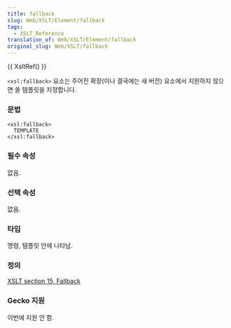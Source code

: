 ```yaml
---
title: fallback
slug: Web/XSLT/Element/fallback
tags:
  - XSLT_Reference
translation_of: Web/XSLT/Element/fallback
original_slug: Web/XSLT/fallback
---
```


{{ XsltRef() }}

`<xsl:fallback>` 요소는 주어진 확장(이나 결국에는 새 버전) 요소에서 지원하지 않으면 쓸 템플릿을 지정합니다.

### 문법

```
<xsl:fallback>
  TEMPLATE
</xsl:fallback>
```

### 필수 속성

없음.

### 선택 속성

없음.

### 타입

명령, 템플릿 안에 나타남.

### 정의

[XSLT section 15, Fallback](http://www.w3.org/TR/xslt#fallback)

### Gecko 지원

이번에 지원 안 함.
